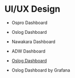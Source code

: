 # UI/UX Design

- Ospro Dashboard

- Oslog Dashboard

- Nawakara Dashboard

- ADW Dashboard

- [Oslog Dashboard](https://github.com/praditauniversity/oslog/blob/main/oslog_dashboard.md)

- Oslog Dashboard by Grafana
